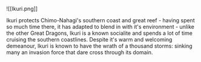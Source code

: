 ![[Ikuri.png]]

Ikuri protects Chimo-Nahagi's southern coast and great reef - having spent so much time there, it has adapted to blend in with it's environment - unlike the other Great Dragons, Ikuri is a known socialite and spends a lot of time cruising the southern coastlines. Despite it's warm and welcoming demeanour, Ikuri is known to have the wrath of a thousand storms: sinking many an invasion force that dare cross through its domain.


